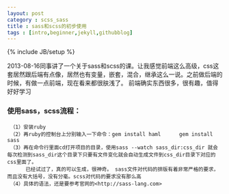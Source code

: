 ```yaml
---
layout: post
category : scss_sass
title : sass和scss的初步使用
tags : [intro,beginner,jekyll,githubblog]
---
```

{% include JB/setup %}

2013-08-16同事讲了一个关于sass和scss的课。让我感觉前端这么高级，css这套居然跟后端有点像，居然也有变量，嵌套，混合，继承这么一说。之前做后端的时候，有做一点前端，现在看来都很肤浅了。
前端确实东西很多，很有趣，值得好好学习


###  使用sass，scss流程：

     （1）安装ruby  
	 （2）再ruby的控制台上分别输入一下命令：gem install haml      gem install sass   
	 （3）再在命令行里面cd打开项目的目录，使用sass --watch sass_dir:css_dir 就会每次检测到sass_dir这个目录下只要有文件变化就会自动生成文件到css_dir目录下对应的css里面了。  
	      已经试过了，真的可以生成，很神奇。 sass文件对代码的排版有着非常严格的要求，而且没有大括号，没有分毫。scss对代码的要求没有那么高  
	 （4）具体的语法，还是要参考官网的<http://sass-lang.com>
	 
          
           
           
    
            
                         
                             
         

         
        

                     
         
         
          
        

       
	          
  
	         
	    
	   	 

      
      
    
